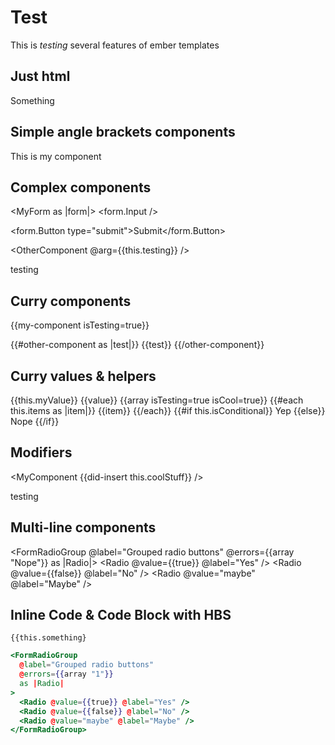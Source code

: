# Test

This is *testing* several features of ember templates

## Just html

<div>Something</div>

## Simple angle brackets components

<MyComponent>This is my component</MyComponent>

## Complex components

<MyForm as |form|>
  <form.Input />

  <form.Button type="submit">Submit</form.Button>
</MyForm>

<OtherComponent @arg={{this.testing}} />

<ComponentWithHtml>
  <div class="testing">testing</div>
</ComponentWithHtml>

## Curry components

{{my-component isTesting=true}}

{{#other-component as |test|}}
  {{test}}
{{/other-component}}

## Curry values & helpers

{{this.myValue}}
{{value}}
{{array isTesting=true isCool=true}}
{{#each this.items as |item|}}
  {{item}}
{{/each}}
{{#if this.isConditional}}
  Yep
{{else}}
  Nope
{{/if}}

## Modifiers

<MyComponent {{did-insert this.coolStuff}} />

<div {{did-insert this.coolStuff}}>
  testing
</div>


## Multi-line components

<FormRadioGroup
  @label="Grouped radio buttons"
  @errors={{array "Nope"}}
  as |Radio|>
  <Radio
    @value={{true}}
    @label="Yes" />
  <Radio
    @value={{false}}
    @label="No" />
  <Radio
    @value="maybe"
    @label="Maybe" />
</FormRadioGroup>


## Inline Code & Code Block with HBS

`{{this.something}`

```hbs
<FormRadioGroup
  @label="Grouped radio buttons"
  @errors={{array "1"}}
  as |Radio|
>
  <Radio @value={{true}} @label="Yes" />
  <Radio @value={{false}} @label="No" />
  <Radio @value="maybe" @label="Maybe" />
</FormRadioGroup>
```
